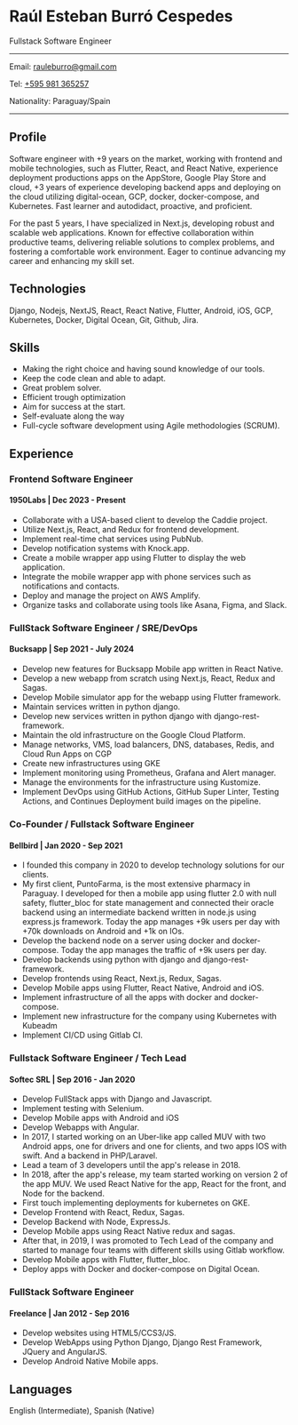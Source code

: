 # Raúl Esteban Burró Cespedes

Fullstack Software Engineer

---

Email: <rauleburro@gmail.com>

Tel: [+595 981 365257](tel:+595981365257)

Nationality: Paraguay/Spain

---

## Profile

Software engineer with +9 years on the market, working with frontend and mobile technologies, such as Flutter, React, and React Native, experience deployment productions apps on the AppStore, Google Play Store and cloud, +3 years of experience developing backend apps and deploying on the cloud utilizing digital-ocean, GCP, docker, docker-compose, and Kubernetes. Fast learner and autodidact, proactive, and proficient.

For the past 5 years, I have specialized in Next.js, developing robust and scalable web applications. Known for effective collaboration within productive teams, delivering reliable solutions to complex problems, and fostering a comfortable work environment. Eager to continue advancing my career and enhancing my skill set.

## Technologies

Django, Nodejs, NextJS, React, React Native, Flutter, Android, iOS, GCP, Kubernetes, Docker, Digital Ocean, Git, Github, Jira.

## Skills

- Making the right choice and having sound knowledge of our tools.
- Keep the code clean and able to adapt.
- Great problem solver.
- Efficient trough optimization
- Aim for success at the start.
- Self-evaluate along the way
- Full-cycle software development using Agile methodologies (SCRUM).

## Experience

### Frontend Software Engineer

#### 1950Labs | Dec 2023 - Present

- Collaborate with a USA-based client to develop the Caddie project.
- Utilize Next.js, React, and Redux for frontend development.
- Implement real-time chat services using PubNub.
- Develop notification systems with Knock.app.
- Create a mobile wrapper app using Flutter to display the web application.
- Integrate the mobile wrapper app with phone services such as notifications and contacts.
- Deploy and manage the project on AWS Amplify.
- Organize tasks and collaborate using tools like Asana, Figma, and Slack.

### FullStack Software Engineer / SRE/DevOps

#### Bucksapp | Sep 2021 - July 2024

- Develop new features for Bucksapp Mobile app written in React Native.
- Develop a new webapp from scratch using Next.js, React, Redux and Sagas.
- Develop Mobile simulator app for the webapp using Flutter framework.
- Maintain services written in python django.
- Develop new services written in python django with django-rest-framework.
- Maintain the old infrastructure on the Google Cloud Platform.
- Manage networks, VMS, load balancers, DNS, databases, Redis, and Cloud Run Apps on CGP
- Create new infrastructures using GKE
- Implement monitoring using Prometheus, Grafana and Alert manager.
- Manage the environments for the infrastructure using Kustomize.
- Implement DevOps using GitHub Actions, GitHub Super Linter, Testing Actions, and Continues Deployment build images on the pipeline.

### Co-Founder / Fullstack Software Engineer

#### Bellbird | Jan 2020 - Sep 2021

- I founded this company in 2020 to develop technology solutions for our clients.
- My first client, PuntoFarma, is the most extensive pharmacy in Paraguay. I developed for then a mobile app using flutter 2.0 with null safety, flutter_bloc for state management and connected their oracle backend using an intermediate backend written in node.js using express.js framework. Today the app manages +9k users per day with +70k downloads on Android and +1k on IOs.
- Develop the backend node on a server using docker and docker-compose. Today the app manages the traffic of +9k users per day.
- Develop backends using python with django and django-rest-framework.
- Develop frontends using React, Next.js, Redux, Sagas.
- Develop Mobile apps using Flutter, React Native, Android and iOS.
- Implement infrastructure of all the apps with docker and docker-compose.
- Implement new infrastructure for the company using Kubernetes with Kubeadm
- Implement CI/CD using Gitlab CI.

### Fullstack Software Engineer / Tech Lead

#### Softec SRL | Sep 2016 - Jan 2020

- Develop FullStack apps with Django and Javascript.
- Implement testing with Selenium.
- Develop Mobile apps with Android and iOS
- Develop Webapps with Angular.
- In 2017, I started working on an Uber-like app called MUV with two Android apps, one for drivers and one for clients, and two apps IOS with swift. And a backend in PHP/Laravel.
- Lead a team of 3 developers until the app's release in 2018.
- In 2018, after the app's release, my team started working on version 2 of the app MUV. We used React Native for the app, React for the front, and Node for the backend.
- First touch implementing deployments for kubernetes on GKE.
- Develop Frontend with React, Redux, Sagas.
- Develop Backend with Node, ExpressJs.
- Develop Mobile apps using React Native redux and sagas.
- After that, in 2019, I was promoted to Tech Lead of the company and started to manage four teams with different skills using Gitlab workflow.
- Develop Mobile apps with Flutter, flutter_bloc.
- Deploy apps with Docker and docker-compose on Digital Ocean.

### FullStack Software Engineer

#### Freelance | Jan 2012 - Sep 2016

- Develop websites using HTML5/CCS3/JS.
- Develop WebApps using Python Django, Django Rest Framework, JQuery and AngularJS.
- Develop Android Native Mobile apps.

## Languages

English (Intermediate), Spanish (Native)
